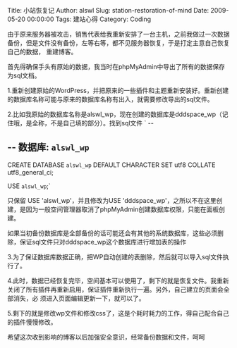 Title: 小站恢复记
Author: alswl
Slug: station-restoration-of-mind
Date: 2009-05-20 00:00:00
Tags: 建站心得
Category: Coding

由于原来服务器被攻击，销售代表给我重新安排了一台主机，之前我做过一次数据备份，但是文件没有备份，左等右等，都不见服务器恢复，于是打定主意自己恢复自己的数据，
重建博客。

首先得确保手头有原始的数据，我当时在phpMyAdmin中导出了所有的数据保存为sql文档。

1.重新创建原始的WordPress，并把原来的一些插件和主题重新安装好。重新创建的数据库名称可能与原来的数据库名称有出入，就需要修改导出的sql文件。

2.比如我原始的数据库名称是alswl_wp，现在创建的数据库是dddspace_wp（记住哦，是全称，不是自己填的部分）。找到sql文件 ` --

-- 数据库: `alswl_wp`  
--  
CREATE DATABASE `alswl_wp` DEFAULT CHARACTER SET utf8 COLLATE utf8_general_ci;

USE `alswl_wp`;`

只保留 USE 'alswl_wp'，并且修改为USE
'dddspace_wp'，之所以不在这里创建，是因为一般空间管理器取消了phpMyAdmin创建数据库权限，只能在面板创建。

如果当初备份数据库是全部备份的话可能还会有其他的系统数据库，这些必须删除，保证sql文件只对dddspace_wp这个数据库进行增加表的操作

3.为了保证数据库数据正确，把WP自动创建的表删除，然后就可以导入sql文件执行了。

4.此时，数据已经恢复完毕，空间基本可以使用了，剩下的就是恢复文件。我重新关闭了所有插件再重新启用，保证插件重新执行一遍。另外，自己建立的页面会全部消失，必
须进入页面编辑更新一下，就可以了。

5.剩下的就是修改wp文件和修改css了，这是个耗时耗力的工作，得自己配合自己的插件慢慢修改。

希望这次收到影响的博客以后加强安全意识，经常备份数据和文件，呵呵

